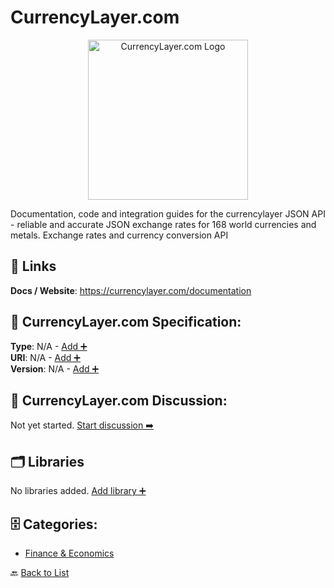 # CurrencyLayer.com
<p align="center">
    <img width="256" src="https://raw.githubusercontent.com/apis-list/apis-list/main/apis/currencylayer-com/logo_256x256.png" alt="CurrencyLayer.com Logo"/>
</p>
Documentation, code and integration guides for the currencylayer JSON API - reliable and accurate JSON exchange rates for 168 world currencies and metals. Exchange rates and currency conversion API

##  🔗 Links
**Docs / Website**: https://currencylayer.com/documentation

## 🧬 CurrencyLayer.com Specification:
**Type**: N/A - [Add ➕](https://github.com/apis-list/apis-list/edit/main/apis.yaml#L4403)  
**URI**: N/A - [Add ➕](https://github.com/apis-list/apis-list/edit/main/apis.yaml#L4403)  
**Version**: N/A - [Add ➕](https://github.com/apis-list/apis-list/edit/main/apis.yaml#L4403)

## 💬 CurrencyLayer.com Discussion:
Not yet started. [Start discussion ➡️](https://github.com/apis-list/apis-list/discussions/new)

## 🗂️ Libraries

No libraries added. [Add library ➕](https://github.com/apis-list/apis-list/edit/main/apis.yaml#L4403)    


## 🗄️ Categories:
- [Finance & Economics](https://github.com/apis-list/apis-list#finance--economics-)

🔙  [Back to List](https://github.com/apis-list/apis-list)

